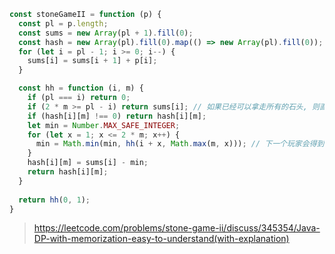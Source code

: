 ```js
const stoneGameII = function (p) {
  const pl = p.length;
  const sums = new Array(pl + 1).fill(0);
  const hash = new Array(pl).fill(0).map(() => new Array(pl).fill(0));
  for (let i = pl - 1; i >= 0; i--) {
    sums[i] = sums[i + 1] + p[i];
  }

  const hh = function (i, m) {
    if (pl === i) return 0;
    if (2 * m >= pl - i) return sums[i]; // 如果已经可以拿走所有的石头, 则直接返回剩下石头的总和
    if (hash[i][m] !== 0) return hash[i][m];
    let min = Number.MAX_SAFE_INTEGER;
    for (let x = 1; x <= 2 * m; x++) {
      min = Math.min(min, hh(i + x, Math.max(m, x))); // 下一个玩家会得到的最小分数
    }
    hash[i][m] = sums[i] - min;
    return hash[i][m];
  }
  
  return hh(0, 1);
}
```
> https://leetcode.com/problems/stone-game-ii/discuss/345354/Java-DP-with-memorization-easy-to-understand(with-explanation)
